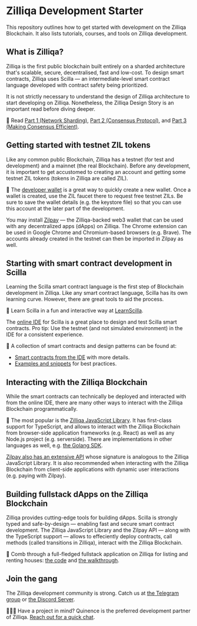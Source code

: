 # Zilliqa Development Starter

This repository outlines how to get started with development on the Zilliqa Blockchain. It also lists tutorials, courses, and tools on Zilliqa development.

## What is Zilliqa?

Zilliqa is the first public blockchain built entirely on a sharded architecture that's scalable, secure, decentralised, fast and low-cost. To design smart contracts, Zilliqa uses Scilla — an intermediate-level smart contract language developed with contract safety being prioritized.

It is not strictly necessary to understand the design of Zilliqa architecture to start developing on Zilliqa. Nonetheless, the Zilliqa Design Story is an important read before diving deeper.

📖 Read [Part 1 (Network Sharding)](https://blog.zilliqa.com/https-blog-zilliqa-com-the-zilliqa-design-story-piece-by-piece-part1-d9cb32ea1e65), [Part 2 (Consensus Protocol)](https://blog.zilliqa.com/the-zilliqa-design-story-piece-by-piece-part-2-consensus-protocol-e38f6bf566e3), and [Part 3 (Making Consensus Efficient)](https://blog.zilliqa.com/the-zilliqa-design-story-piece-by-piece-part-3-making-consensus-efficient-7a9c569a8f0e).

## Getting started with testnet ZIL tokens

Like any common public Blockchain, Zilliqa has a testnet (for test and development) and a mainnet (the real Blockchain). Before any development, it is important to get accustomed to creating an account and getting some testnet ZIL tokens (tokens in Zilliqa are called ZIL).

🏁 The [developer wallet](https://dev-wallet.zilliqa.com/) is a great way to quickly create a new wallet. Once a wallet is created, use the ZIL faucet there to request free testnet ZILs. Be sure to save the wallet details (e.g. the keystore file) so that you can use this account at the later part of the development.

You may install [Zilpay](https://zilpay.io/) — the Zilliqa-backed web3 wallet that can be used with any decentralized apps (dApps) on Zilliqa. The Chrome extension can be used in Google Chrome and Chromium-based browsers (e.g. Brave). The accounts already created in the testnet can then be imported in Zilpay as well.

## Starting with smart contract development in Scilla

Learning the Scilla smart contract language is the first step of Blockchain development in Zilliqa. Like any smart contract language, Scilla has its own learning curve. However, there are great tools to aid the process.

🚀 Learn Scilla in a fun and interactive way at [LearnScilla](https://learnscilla.com/).

The [online IDE](https://ide.zilliqa.com/) for Scilla is a great place to design and test Scilla smart contracts. Pro tip: Use the testnet (and not simulated environment) in the IDE for a consistent experience.

🧵 A collection of smart contracts and design patterns can be found at:
- [Smart contracts from the IDE](https://github.com/Quinence/zilliqa-scilla-ide-contracts) with more details.
- [Examples and snippets](https://github.com/TheDrBee/oSCILLAtor) for best practices. 

## Interacting with the Zilliqa Blockchain

While the smart contracts can technically be deployed and interacted with from the online IDE, there are many other ways to interact with the Zilliqa Blockchain programmatically.

👐 The most popular is the [Zilliqa JavaScript Library](https://github.com/Zilliqa/Zilliqa-JavaScript-Library). It has first-class support for TypeScript, and allows to interact with the Zilliqa Blockchain from browser-side application frameworks (e.g. React) as well as any Node.js project (e.g. serverside). There are implementations in other languages as well, e.g. [the Golang SDK](https://github.com/Zilliqa/gozilliqa-sdk).

[Zilpay also has an extensive API](https://zilpay.github.io/zilpay-docs/) whose signature is analogous to the Zilliqa JavaScript Library. It is also recommended when interacting with the Zilliqa Blockchain from client-side applications with dynamic user interactions (e.g. paying with Zilpay).

## Building fullstack dApps on the Zilliqa Blockchain

Zilliqa provides cutting-edge tools for building dApps. Scilla is strongly typed and safe-by-design — enabling fast and secure smart contract development. The Zilliqa JavaScript Library and the Zilpay API — along with the TypeScript support — allows to effeciently deploy contracts, call methods (called transitions in Zilliqa), interact with the Zilliqa Blockchain.

🚀 Comb through a full-fledged fullstack application on Zilliqa for listing and renting houses: [the code](https://github.com/Quinence/zilliqa-fullstack-app-rentOnZilliqa) and [the walkthrough](https://dev.zilliqa.com/docs/dev/dev-rentonzilliqa-introduction).

## Join the gang

The Zilliqa development community is strong. Catch us at [the Telegram group](https://t.me/ZilliqaDevs) or [the Discord Server](https://discord.com/invite/mWp9HdR).

🧑🏻‍💻 Have a project in mind? Quinence is the preferred development partner of Zilliqa. [Reach out for a quick chat](https://quinence.com/).